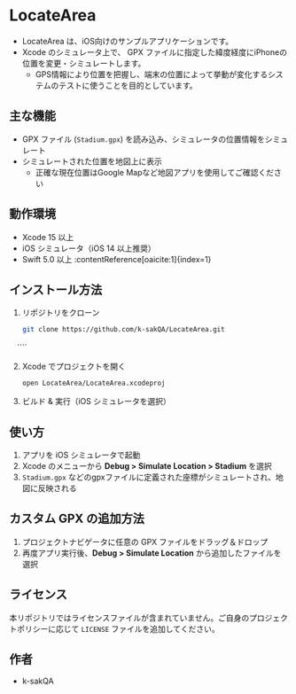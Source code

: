 # LocateArea
- LocateArea は、iOS向けのサンプルアプリケーションです。
- Xcode のシミュレータ上で、 GPX ファイルに指定した緯度経度にiPhoneの位置を変更・シミュレートします。
  - GPS情報により位置を把握し、端末の位置によって挙動が変化するシステムのテストに使うことを目的としています。

## 主な機能
- GPX ファイル (`Stadium.gpx`) を読み込み、シミュレータの位置情報をシミュレート
- シミュレートされた位置を地図上に表示
  - 正確な現在位置はGoogle Mapなど地図アプリを使用してご確認ください

## 動作環境

- Xcode 15 以上
- iOS シミュレータ（iOS 14 以上推奨）
- Swift 5.0 以上 :contentReference[oaicite:1]{index=1}

## インストール方法

1. リポジトリをクローン  
   ```bash
   git clone https://github.com/k-sakQA/LocateArea.git
　````

2. Xcode でプロジェクトを開く

   ```bash
   open LocateArea/LocateArea.xcodeproj
   ```
3. ビルド & 実行（iOS シミュレータを選択）

## 使い方

1. アプリを iOS シミュレータで起動
2. Xcode のメニューから **Debug > Simulate Location > Stadium** を選択
3. `Stadium.gpx` などのgpxファイルに定義された座標がシミュレートされ、地図に反映される

## カスタム GPX の追加方法

1. プロジェクトナビゲータに任意の GPX ファイルをドラッグ＆ドロップ
2. 再度アプリ実行後、**Debug > Simulate Location** から追加したファイルを選択

## ライセンス

本リポジトリではライセンスファイルが含まれていません。ご自身のプロジェクトポリシーに応じて `LICENSE` ファイルを追加してください。

## 作者

* k-sakQA

```
